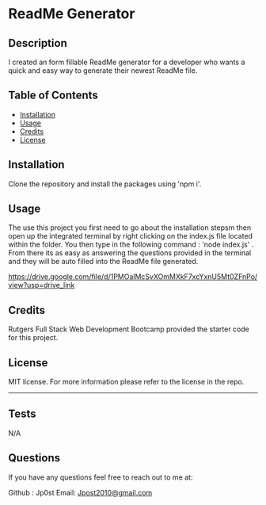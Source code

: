 
# ReadMe Generator

## Description

I created an form fillable ReadMe generator for a developer who wants a quick and easy way to generate their newest ReadMe file.

## Table of Contents


- [Installation](#installation)
- [Usage](#usage)
- [Credits](#credits)
- [License](#license)

## Installation

Clone the repository and install the packages using 'npm i'.

## Usage

The use this project you first need to go about the installation stepsm then open up the integrated terminal by right clicking on the index.js file located within the folder.  You then type in the following command : 'node index.js' . From there its as easy as answering the questions provided in the terminal and they will be auto filled into the ReadMe file generated.  

https://drive.google.com/file/d/1PMOalMcSvXOmMXkF7xcYxnU5Mt0ZFnPo/view?usp=drive_link

## Credits

Rutgers Full Stack Web Development Bootcamp provided the starter code for this project.

## License

MIT license.
For more information please refer to the license in the repo.

---

## Tests

N/A

## Questions

If you have any questions feel free to reach out to me at:

Github : Jp0st
Email: Jpost2010@gmail.com
  
